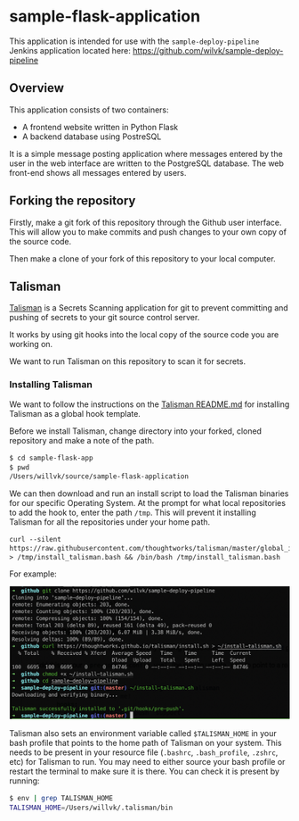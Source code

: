 # sample-flask-application

This application is intended for use with the `sample-deploy-pipeline` Jenkins application located here: https://github.com/wilvk/sample-deploy-pipeline

## Overview

This application consists of two containers:

- A frontend website written in Python Flask
- A backend database using PostreSQL

It is a simple message posting application where messages entered by the user in the web interface are written to the PostgreSQL database. The web front-end shows all messages entered by users.

## Forking the repository

Firstly, make a git fork of this repository through the Github user interface. This will allow you to make commits and push changes to your own copy of the source code.

Then make a clone of your fork of this repository to your local computer.

## Talisman

[Talisman](https://github.com/thoughtworks/talisman) is a Secrets Scanning application for git to prevent committing and pushing of secrets to your git source control server.

It works by using git hooks into the local copy of the source code you are working on.

We want to run Talisman on this repository to scan it for secrets.

### Installing Talisman

We want to follow the instructions on the [Talisman README.md](https://github.com/thoughtworks/talisman#installation-as-a-global-hook-template
) for installing Talisman as a global hook template.


Before we install Talisman, change directory into your forked, cloned repository and make a note of the path.

```bash
$ cd sample-flask-app
$ pwd
/Users/willvk/source/sample-flask-application
```

We can then download and run an install script to load the Talisman binaries for our specific Operating System. At the prompt for what local repositories to add the hook to, enter the path `/tmp`. This will prevent it installing Talisman for all the repositories under your home path.

```
curl --silent  https://raw.githubusercontent.com/thoughtworks/talisman/master/global_install_scripts/install.bash > /tmp/install_talisman.bash && /bin/bash /tmp/install_talisman.bash
```

For example:

![](./images/1.png)

Talisman also sets an environment variable called `$TALISMAN_HOME` in your bash profile that points to the home path of Talisman on your system. This needs to be present in your resource file (`.bashrc`, `.bash_profile`, `.zshrc`, etc) for Talisman to run. You may need to either source your bash profile or restart the terminal to make sure it is there. You can check it is present by running:

```bash
$ env | grep TALISMAN_HOME
TALISMAN_HOME=/Users/willvk/.talisman/bin
```


